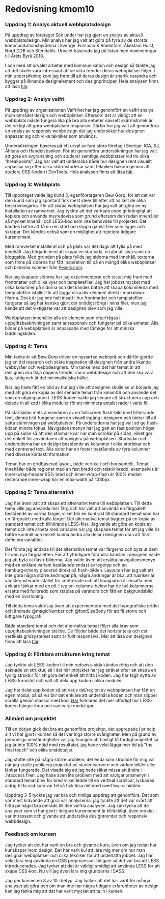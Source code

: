 ---
---
Redovisning kmom10
=========================

### Uppdrag 1: Analys aktuell webbplatsdesign
På uppdrag av företaget Sök under har jag gjort en analys av aktuell webbplatsdesign. Min analys har jag valt att göra på fyra av de största kommunikationsbyråerna i Sverige: Forsman & Bodenfors, Åkestam Holst, Nord DDB och Stendahls. Urvalet baserade jag på listan med nomineringar till Årets Byrå 2018.

I och med att urvalet arbetar med kommunikation och design så tänkte jag att det skulle vara intressant att se vilka trender deras webbplatser följer. I min undersökning kom jag fram till att deras design är snarlik varandra och bygger på liknande designelement och designprinciper. Hela analysen finns att läsa [här](rapport/webbplatsdesign).

### Uppdrag 2: Analys valfri 
På uppdrag av organisationen Valfrihet har jag genomfört en valfri analys inom området design och webbplatser. Eftersom det är viktigt att en webbplats måste fungera lika på bra alla enheter oavsett skärmstorlek är det viktigt att göra webbplatsen responsiv. Därför har jag valt att genomföra en analys av responsiv webbdesign där jag undersöker hur designen anpassar sig och vilka tekniker som används.

Undersökningen baseras på ett urval av fyra stora företag i Sverige: ICA, SJ, Åhlens och Handelsbanken. För att genomföra undersökningen har jag valt att göra en avgränsning och studerar samtliga webbplatser vid tre olika ”breakpoints”. Jag har valt att undersöka både hur designen rent visuellt anpassar sig efter olika skärmstorlekar samt tekniken bakom genom att studera CSS-koden i DevTools. Hela analysen finns att läsa [här](rapport/design-och-webbplatser).

### Uppdrag 3: Webbplats 
Till uppdraget valde jag kund 3, egenföretagaren Bew Gorp, för att det var den kund som jag spontant fick mest idéer till efter att ha läst de olika beskrivningarna. För att skapa webbplatsen har jag valt att göra en ny installation av ramverket. Jag tyckte att det verkade onödigt krångligt att kopiera och använda me/redovisa som grund eftersom den redan innehåller så mycket innehåll och LESS-kod som inte behövdes till projektet. Det kändes bättre att få en ren start och slippa gamla filer som ligger och skräpar. Det kändes också som en möjlighet att repetera tidigare kursmoment.

Med ramverket installerat och på plats var det dags att fylla på med innehåll. Jag började med att skapa en startsida, en about-sida samt en bloggsida. Med grunden på plats fyllde jag sidorna med innehåll, texterna som finns på sidorna har fått inspiration till på en mängd olika webbplatser och bilderna kommer från [Pexels.com](https://www.pexels.com/).

När jag skapade sidorna har jag experimenterat och testat mig fram med frontmatter och olika vyer och templatefiler. Jag har jobbat mycket med olika kolumner på sidorna och det kändes bättre att skapa kolumnerna med templatefiler istället för att lägga olika div-element direkt i markdown-filerna. Dock är jag inte helt insatt i hur frontmatter och templatefiler fungerar så jag har kanske gjort det onödigt rörigt i mina filer, men jag kände att det viktigaste var att designen blev som jag ville.

Webbplatsen innehåller alla de element som efterfrågas i uppgiftsbeskrivningen samt är responsiv och fungerar på olika enheter. Alla bilder på webbplatsen är anpassade med Cimage för att minska laddningstiden.

### Uppdrag 4: Tema
Min tanke är att Bew Gorp driver en nystartad webbyrå och därför gjorde jag en del research och sökte inspiration till designen från andra likande webbyråer och webbdesigners. Min tanke med det här temat är att designen ska följa dagens trender inom webbdesign och att den ska vara ljus, luftig och åt det minimalistiska hållet.

När jag hade fått en bild av hur jag ville att designen skulle se ut började jag med att göra en kopia av det senaste temat från kmom06 och använde det som en utgångspunkt. LESS-koden valde jag senare att strukturera upp och delade in all kod i olika moduler för att minimera antalet rader i varje fil.

På startsidan möts användaren av en fullscreen flash-bild med tillhörande text, denna bild fungerar som en visuell ingång i designen och bidrar till att sätta stämningen på webbplatsen. På undersidorna har jag valt att ge flash-bilden mindre fokus. Navigationsmenyn har jag gett en fast position högst upp på sidan så att den stannar kvar när man scrollar på sidan, vilket gör det enkelt för användaren att navigera på webbplatsen. Startsidan och undersidorna har en design bestående av kolumner i olika storlekar och med centrerad text. Alla sidor har en footer bestående av fyra kolumner med diverse kontaktinformation.

Temat har en gridbaserad layout, både vertikalt och horisontellt. Temat innehåller både regioner med en fast bredd och relativ bredd, exempelvis är inner-wrap-header 95% bred och inner-wrap-flash är 100% medan resterande inner-wrap har en max-width på 1280px.

### Uppdrag 5: Tema alternativt
Jag har även valt att skapa ett alternativt tema till webbplatsen. Till detta tema ville jag använda mer färg och har valt att använda en färgpalett bestående av varma färger, vilket blir en kontrast till standard temat som har en färgpalett med kalla färger. Det alternativa temat bygger på en kopia av standard temat och tillhörande LESS-filer. Jag valde att göra en kopia av temat och inte arbeta med variabler när jag skapade temat för att jag ville ha bättre kontroll och enkelt kunna ändra alla delar i designen utan att först definiera variabler.

Det första jag ändade till det alternativa temat var färgerna och byta ut dem till den nya färgpaletten. För att ytterligare förändra känslan i designen valde jag att byta ut flash-bilderna. Jag valde även att ersätta navigationsmenyn med en enklare variant bestående endast av logotyp och en hamburgermeny placerad direkt på flash-bilden. Layouten har jag valt att inte göra några större ändringar på, några ändringar är bl.a. att rubriker är vänsterjusterade istället för centrerade och att knapparna är ersatta med enklare länkar med en pil. I region-columns-below har de två kolumnerna ersatts med fullbredd som staplas på varandra och fått en bakgrundsbild med en övertoning.

Till detta tema valde jag även att experimentera med det typografiska gridet och ändrade @magicNumber och @fontSizeBody för att få större och luftigare typografi.

Både standard temat och det alternativa temat följer alla krav som uppgiftsbeskrivningen ställde. De följder både det horisontella och det vertikala gridsystemet samt är fullt responsiva. Mer att läsa om designen finns att läsa [här](http://www.student.bth.se/~soln18/dbwebb-kurser/design/me/proj/htdocs/design).

### Uppdrag 6: Förklara strukturen kring temat
Jag tyckte att LESS-koden till min redovisa-sida kändes rörig och att den saknade en struktur, så i det här projektet har jag strävat efter att skapa en tydlig struktur för att göra det enkelt att hitta i koden. Jag har tagit nytta av LESS-formatet och valt att dela upp koden i olika moduler.

Jag har delat upp koden så att varje del/region av webbplatsen har fått en egen modul, på så vis blir det enklare att underhålla koden och man slipper scrolla genom massor med kod. [Här](http://www.student.bth.se/~soln18/dbwebb-kurser/design/me/proj/htdocs/design) förklaras det mer utförligt hur LESS-koden hänger ihop och vad varje modul gör.

### Allmänt om projektet
Till en början gick det bra att genomföra projektet, det upprepade i princip allt vi har gjort i kursen så det var inga större svårigheter. Men på grund av personliga omständigheter var jag tvungen att hastigt få färdigt projektet så jag är inte 100% nöjd med resultatet, jag hade velat lägga mer tid på ”the final touch” och olika smådetaljer.

Jag stötte inte på några större problem, det enda som strulade för mig var när jag skulle publicera projektet på studentservern och varken bilder eller länkar fungerade. Det visade sig att jag hade råkat missa att ändra i .htaccess filen. Jag hade även lite problem med att navigationsmenyn i standard temat blev för bred vilket ledde till en vertikal scrollbar, lyckades aldrig hitta vad som var fel så fick lösa det med overflow-x: hidden.

Uppdrag 3-5 tyckte jag var bra och rimliga uppdrag att genomföra. Det som var mest krävande att göra var analyserna, jag tyckte att det var svårt att hitta på något bra område till den valfria analysen. Jag kan tycka att de analyser som vi har gjort i tidigare kursmoment är tillräckligt, även om det var intressant och givande att undersöka designtrender och responsiv webbdesign.

### Feedback om kursen
Jag tycker att det har varit en bra och givande kurs, även om jag redan har kunskaper inom design. Det har varit kul att lära mig mer om hur man designar webbplatser och olika tekniker för att underlätta jobbet. Jag har velat lära mig använda en CSS preprocessor tidigare så det var bra att LESS introducerades. Jag tycker att det är väldigt smidigt att använda LESS för att skapa CSS-kod. Nu vill jag även lära mig grunderna i SASS.

Jag ger kursen en 8 av 10 i betyg. Jag tycker att det har varit för många analyser att göra och om man inte har några tidigare erfarenheter av design kan jag tänka mig att det har varit mycket att ta in i kursen.
